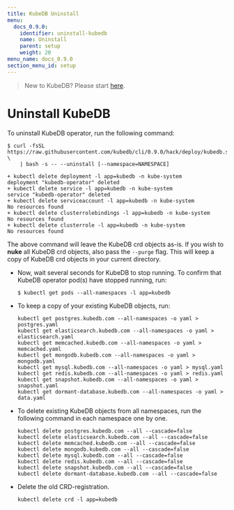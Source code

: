 ```yaml
---
title: KubeDB Uninstall
menu:
  docs_0.9.0:
    identifier: uninstall-kubedb
    name: Uninstall
    parent: setup
    weight: 20
menu_name: docs_0.9.0
section_menu_id: setup
---
```


> New to KubeDB? Please start [here](/docs/concepts/README.md).

# Uninstall KubeDB

To uninstall KubeDB operator, run the following command:

```console
$ curl -fsSL https://raw.githubusercontent.com/kubedb/cli/0.9.0/hack/deploy/kubedb.sh \
    | bash -s -- --uninstall [--namespace=NAMESPACE]

+ kubectl delete deployment -l app=kubedb -n kube-system
deployment "kubedb-operator" deleted
+ kubectl delete service -l app=kubedb -n kube-system
service "kubedb-operator" deleted
+ kubectl delete serviceaccount -l app=kubedb -n kube-system
No resources found
+ kubectl delete clusterrolebindings -l app=kubedb -n kube-system
No resources found
+ kubectl delete clusterrole -l app=kubedb -n kube-system
No resources found
```

The above command will leave the KubeDB crd objects as-is. If you wish to **nuke** all KubeDB crd objects, also pass the `--purge` flag. This will keep a copy of KubeDB crd objects in your current directory.


- Now, wait several seconds for KubeDB to stop running. To confirm that KubeDB operator pod(s) have stopped running, run:

    ```console
    $ kubectl get pods --all-namespaces -l app=kubedb
    ```

- To keep a copy of your existing KubeDB objects, run:

    ```console
    kubectl get postgres.kubedb.com --all-namespaces -o yaml > postgres.yaml
    kubectl get elasticsearch.kubedb.com --all-namespaces -o yaml > elasticsearch.yaml
    kubectl get memcached.kubedb.com --all-namespaces -o yaml > memcached.yaml
    kubectl get mongodb.kubedb.com --all-namespaces -o yaml > mongodb.yaml
    kubectl get mysql.kubedb.com --all-namespaces -o yaml > mysql.yaml
    kubectl get redis.kubedb.com --all-namespaces -o yaml > redis.yaml
    kubectl get snapshot.kubedb.com --all-namespaces -o yaml > snapshot.yaml
    kubectl get dormant-database.kubedb.com --all-namespaces -o yaml > data.yaml
    ```

- To delete existing KubeDB objects from all namespaces, run the following command in each namespace one by one.

    ```console
    kubectl delete postgres.kubedb.com --all --cascade=false
    kubectl delete elasticsearch.kubedb.com --all --cascade=false
    kubectl delete memcached.kubedb.com --all --cascade=false
    kubectl delete mongodb.kubedb.com --all --cascade=false
    kubectl delete mysql.kubedb.com --all --cascade=false
    kubectl delete redis.kubedb.com --all --cascade=false
    kubectl delete snapshot.kubedb.com --all --cascade=false
    kubectl delete dormant-database.kubedb.com --all --cascade=false
    ```

- Delete the old CRD-registration.

    ```console
    kubectl delete crd -l app=kubedb
    ```

